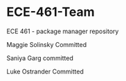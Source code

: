 # ECE-461-Team
ECE 461 - package manager repository

Maggie Solinsky Committed 

Saniya Garg committed 

Luke Ostrander Committed
